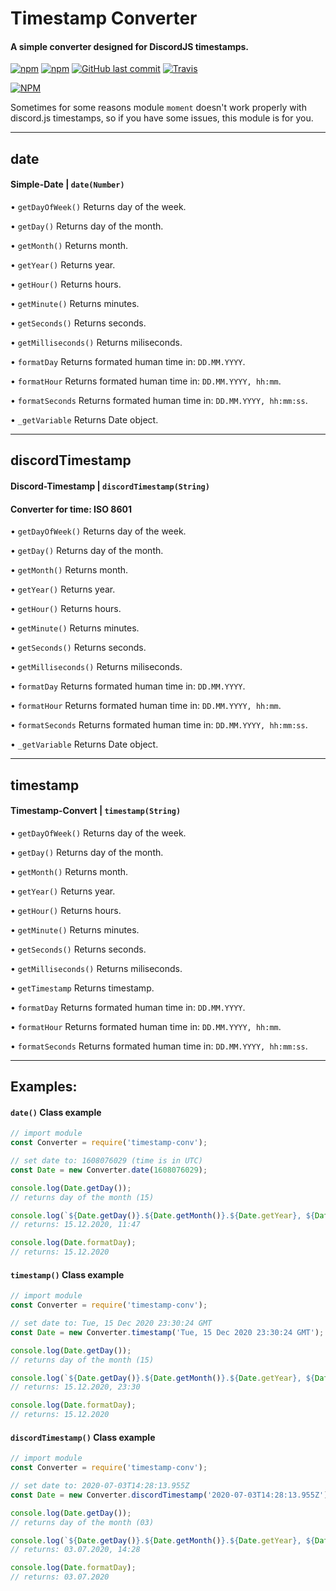 # Timestamp Converter
#### A simple converter designed for DiscordJS timestamps.
[![npm](https://img.shields.io/npm/v/timestamp-conv)](https://www.npmjs.com/package/timestamp-conv)
[![npm](https://img.shields.io/npm/dt/timestamp-conv)](https://www.npmjs.com/package/timestamp-conv)
[![GitHub last commit](https://img.shields.io/github/last-commit/Czekin/timestampConv)](https://github.com/Czekin/timestampConv)
[![Travis](https://img.shields.io/travis/com/Czekin/timestampConv)](https://travis-ci.com/github/Czekin/timestampConv)

[![NPM](https://nodei.co/npm/timestamp-conv.png?downloads=true&downloadRank=true&stars=true)](https://nodei.co/npm/timestamp-conv/)

Sometimes for some reasons module `moment` doesn't work properly with discord.js timestamps, so if you have some issues, this module is for you.

---

## date
#### Simple-Date | **`date(Number)`**
• `getDayOfWeek()` Returns day of the week.

• `getDay()` Returns day of the month.

• `getMonth()` Returns month.

• `getYear()` Returns year.

• `getHour()` Returns hours.

• `getMinute()` Returns minutes.

• `getSeconds()` Returns seconds.

• `getMilliseconds()` Returns miliseconds.

• `formatDay` Returns formated human time in: `DD.MM.YYYY`.

• `formatHour` Returns formated human time in: `DD.MM.YYYY, hh:mm`.

• `formatSeconds` Returns formated human time in: `DD.MM.YYYY, hh:mm:ss`.

• `_getVariable` Returns Date object.

---

## discordTimestamp
#### Discord-Timestamp | **`discordTimestamp(String)`**
#### Converter for time: ISO 8601
• `getDayOfWeek()` Returns day of the week.

• `getDay()` Returns day of the month.

• `getMonth()` Returns month.

• `getYear()` Returns year.

• `getHour()` Returns hours.

• `getMinute()` Returns minutes.

• `getSeconds()` Returns seconds.

• `getMilliseconds()` Returns miliseconds.

• `formatDay` Returns formated human time in: `DD.MM.YYYY`.

• `formatHour` Returns formated human time in: `DD.MM.YYYY, hh:mm`.

• `formatSeconds` Returns formated human time in: `DD.MM.YYYY, hh:mm:ss`.

• `_getVariable` Returns Date object.

---

## timestamp
#### Timestamp-Convert | **`timestamp(String)`**
• `getDayOfWeek()` Returns day of the week.

• `getDay()` Returns day of the month.

• `getMonth()` Returns month.

• `getYear()` Returns year.

• `getHour()` Returns hours.

• `getMinute()` Returns minutes.

• `getSeconds()` Returns seconds.

• `getMilliseconds()` Returns miliseconds.

• `getTimestamp` Returns timestamp.

• `formatDay` Returns formated human time in: `DD.MM.YYYY`.

• `formatHour` Returns formated human time in: `DD.MM.YYYY, hh:mm`.

• `formatSeconds` Returns formated human time in: `DD.MM.YYYY, hh:mm:ss`.

---

## Examples:
#### `date()` Class example
```js
// import module
const Converter = require('timestamp-conv');

// set date to: 1608076029 (time is in UTC)
const Date = new Converter.date(1608076029);

console.log(Date.getDay());
// returns day of the month (15)

console.log(`${Date.getDay()}.${Date.getMonth()}.${Date.getYear}, ${Date.getHour()}:${Date.getMinute}`);
// returns: 15.12.2020, 11:47

console.log(Date.formatDay);
// returns: 15.12.2020
```
#### `timestamp()` Class example
```js
// import module
const Converter = require('timestamp-conv');

// set date to: Tue, 15 Dec 2020 23:30:24 GMT
const Date = new Converter.timestamp('Tue, 15 Dec 2020 23:30:24 GMT');

console.log(Date.getDay());
// returns day of the month (15)

console.log(`${Date.getDay()}.${Date.getMonth()}.${Date.getYear}, ${Date.getHour()}:${Date.getMinute}`);
// returns: 15.12.2020, 23:30

console.log(Date.formatDay);
// returns: 15.12.2020
```
#### `discordTimestamp()` Class example
```js
// import module
const Converter = require('timestamp-conv');

// set date to: 2020-07-03T14:28:13.955Z
const Date = new Converter.discordTimestamp('2020-07-03T14:28:13.955Z');

console.log(Date.getDay());
// returns day of the month (03)

console.log(`${Date.getDay()}.${Date.getMonth()}.${Date.getYear}, ${Date.getHour()}:${Date.getMinute}`);
// returns: 03.07.2020, 14:28

console.log(Date.formatDay);
// returns: 03.07.2020
```

